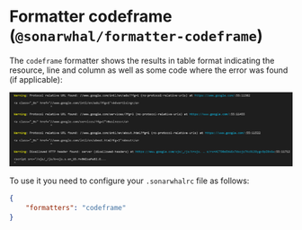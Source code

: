 # Formatter codeframe (`@sonarwhal/formatter-codeframe`)

The `codeframe` formatter shows the results in table format indicating the
resource, line and column as well as some code where the error was found (if
applicable):

![Example output for the codeframe formatter](images/codeframe-output.png)

To use it you need to configure your `.sonarwhalrc` file as follows:

```json
{
    "formatters": "codeframe"
}
```
